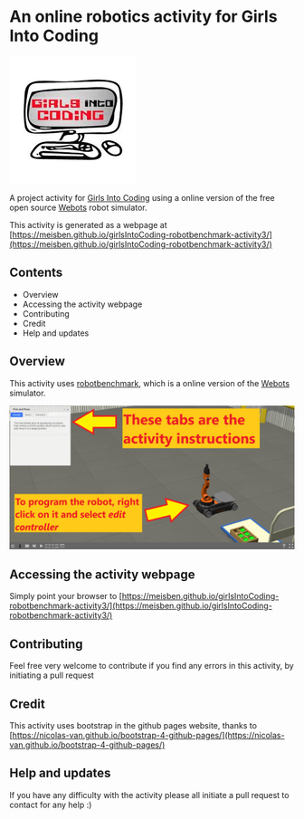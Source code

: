 # An online robotics activity for Girls Into Coding

[![logoPicture](images/girlsIntoCodingLogo.jpg)](https://www.girlsintocoding.com/)

A project activity for [Girls Into Coding](https://www.girlsintocoding.com/) using a online version of the free open source [Webots](https://www.cyberbotics.com/) robot simulator.

This activity is generated as a webpage at [https://meisben.github.io/girlsIntoCoding-robotbenchmark-activity3/](https://meisben.github.io/girlsIntoCoding-robotbenchmark-activity3/)

## Contents

- Overview
- Accessing the activity webpage
- Contributing
- Credit
- Help and updates

## Overview

This activity uses [robotbenchmark](https://robotbenchmark.net/), which is a online version of the [Webots](https://www.cyberbotics.com/) simulator. 

![Activity2Picture](images/image1.png)

## Accessing the activity webpage

Simply point your browser to [https://meisben.github.io/girlsIntoCoding-robotbenchmark-activity3/](https://meisben.github.io/girlsIntoCoding-robotbenchmark-activity3/)

## Contributing

Feel free very welcome to contribute if you find any errors in this activity, by initiating a pull request

## Credit

This activity uses bootstrap in the github pages website, thanks to [https://nicolas-van.github.io/bootstrap-4-github-pages/](https://nicolas-van.github.io/bootstrap-4-github-pages/)

## Help and updates

If you have any difficulty with the activity please all initiate a pull request to contact for any help :)
